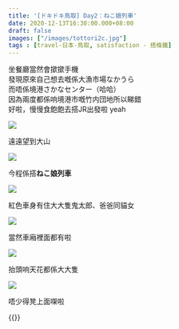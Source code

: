 ```yaml
---
title: '[ドキドキ鳥取] Day2：ねこ娘列車'
date: 2020-12-13T16:30:00.000+08:00
draft: false
images: ["/images/tottori2c.jpg"]
tags : [travel-日本-鳥取, satisfaction - 搭條鐵]
---
```


坐餐廳當然會撳撳手機  
發現原來自己想去嘅係大漁市場なかうら  
而唔係境港さかなセンター（哈哈）  
因為兩度都係响境港市嘅竹内団地所以睇錯  
好啦，慢慢食飽飽去搭JR出發啦 yeah  

![](/images/tottori2c1.jpg)

遠遠望到大山  

![](/images/tottori2c.jpg)

今程係搭**ねこ娘列車**  

![](/images/tottori2c2.jpg)

紅色車身有住大大隻鬼太郎、爸爸同貓女  

![](/images/tottori2c3.jpg)

當然車廂裡面都有啦  

![](/images/tottori2c4.jpg)

抬頭响天花都係大大隻  

![](/images/tottori2c5.jpg)

唔少得凳上面㗎啦  



{{<tottori>}}  
